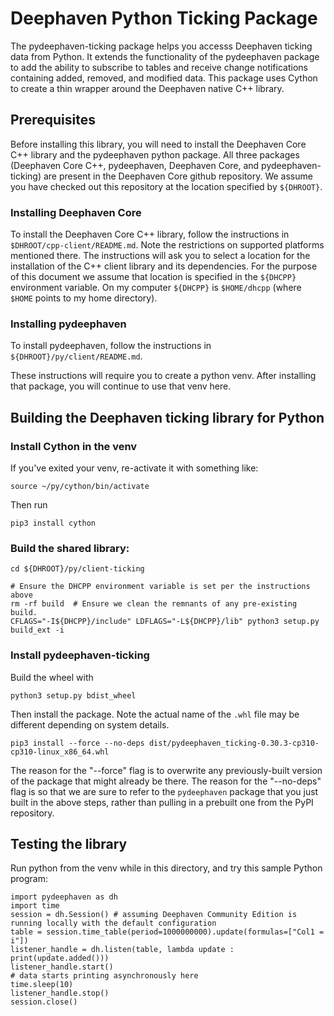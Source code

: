 # Deephaven Python Ticking Package

The pydeephaven-ticking package helps you accesss Deephaven ticking data from Python. It extends
the functionality of the pydeephaven package to add the ability to subscribe to tables and receive
change notifications containing added, removed, and modified data. This package uses Cython to
create a thin wrapper around the Deephaven native C++ library.

## Prerequisites

Before installing this library, you will need to install the Deephaven Core C++ library and the
pydeephaven python package. All three packages (Deephaven Core C++, pydeephaven, Deephaven Core,
and pydeephaven-ticking) are present in the Deephaven Core github repository. We assume you
have checked out this repository at the location specified by `${DHROOT}`.

### Installing Deephaven Core

To install the Deephaven Core C++ library, follow the instructions in `$DHROOT/cpp-client/README.md`.
Note the restrictions on supported platforms mentioned there. The instructions will ask you to
select a location for the installation of the C++ client library and its dependencies.  For the
purpose of this document we assume that location is specified in the `${DHCPP}` environment
variable.  On my computer `${DHCPP}` is `$HOME/dhcpp` (where `$HOME` points to my home directory).

### Installing pydeephaven

To install pydeephaven, follow the instructions in `${DHROOT}/py/client/README.md`.

These instructions will require you to create a python venv. After installing that package,
you will continue to use that venv here.


## Building the Deephaven ticking library for Python

### Install Cython in the venv

If you've exited your venv, re-activate it with something like:
```
source ~/py/cython/bin/activate
```

Then run 
```
pip3 install cython
```

### Build the shared library:

```
cd ${DHROOT}/py/client-ticking
```

```
# Ensure the DHCPP environment variable is set per the instructions above
rm -rf build  # Ensure we clean the remnants of any pre-existing build.
CFLAGS="-I${DHCPP}/include" LDFLAGS="-L${DHCPP}/lib" python3 setup.py build_ext -i
```

### Install pydeephaven-ticking

Build the wheel with

```
python3 setup.py bdist_wheel
```

Then install the package.
Note the actual name of the `.whl` file may be different depending on system details.

```
pip3 install --force --no-deps dist/pydeephaven_ticking-0.30.3-cp310-cp310-linux_x86_64.whl
```

The reason for the "--force" flag is to overwrite any previously-built version of the package that
might already be there. The reason for the "--no-deps" flag is so that we are sure to refer to the
`pydeephaven` package that you just built in the above steps, rather than pulling in a prebuilt
one from the PyPI repository.

## Testing the library

Run python from the venv while in this directory, and try this sample Python program:

```
import pydeephaven as dh
import time
session = dh.Session() # assuming Deephaven Community Edition is running locally with the default configuration
table = session.time_table(period=1000000000).update(formulas=["Col1 = i"])
listener_handle = dh.listen(table, lambda update : print(update.added()))
listener_handle.start()
# data starts printing asynchronously here
time.sleep(10)
listener_handle.stop()
session.close()
```
